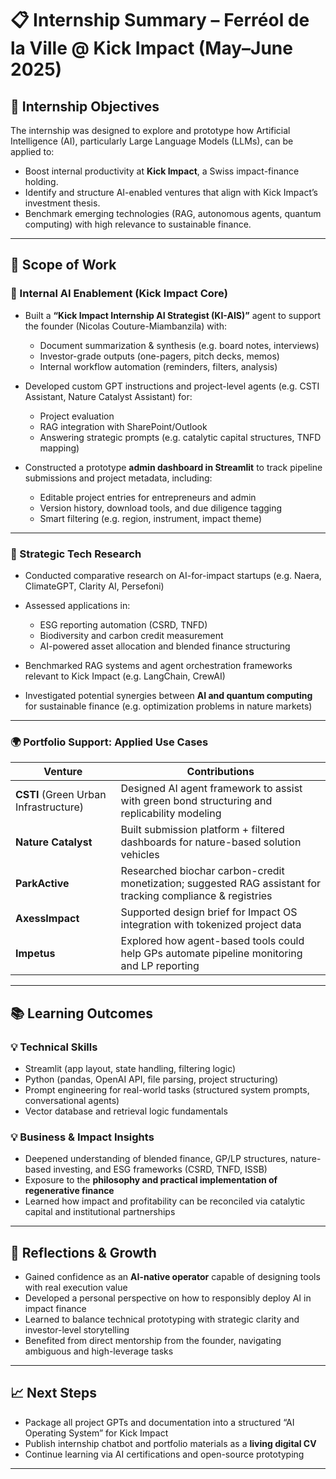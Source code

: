 # 📋 Internship Summary – Ferréol de la Ville @ Kick Impact (May–June 2025)

## 🎯 Internship Objectives

The internship was designed to explore and prototype how Artificial Intelligence (AI), particularly Large Language Models (LLMs), can be applied to:

- Boost internal productivity at **Kick Impact**, a Swiss impact-finance holding.
- Identify and structure AI-enabled ventures that align with Kick Impact’s investment thesis.
- Benchmark emerging technologies (RAG, autonomous agents, quantum computing) with high relevance to sustainable finance.

---

## 🧭 Scope of Work

### 🧠 Internal AI Enablement (Kick Impact Core)

- Built a **“Kick Impact Internship AI Strategist (KI-AIS)”** agent to support the founder (Nicolas Couture-Miambanzila) with:
  - Document summarization & synthesis (e.g. board notes, interviews)
  - Investor-grade outputs (one-pagers, pitch decks, memos)
  - Internal workflow automation (reminders, filters, analysis)

- Developed custom GPT instructions and project-level agents (e.g. CSTI Assistant, Nature Catalyst Assistant) for:
  - Project evaluation
  - RAG integration with SharePoint/Outlook
  - Answering strategic prompts (e.g. catalytic capital structures, TNFD mapping)

- Constructed a prototype **admin dashboard in Streamlit** to track pipeline submissions and project metadata, including:
  - Editable project entries for entrepreneurs and admin
  - Version history, download tools, and due diligence tagging
  - Smart filtering (e.g. region, instrument, impact theme)

---

### 🌱 Strategic Tech Research

- Conducted comparative research on AI-for-impact startups (e.g. Naera, ClimateGPT, Clarity AI, Persefoni)
- Assessed applications in:
  - ESG reporting automation (CSRD, TNFD)
  - Biodiversity and carbon credit measurement
  - AI-powered asset allocation and blended finance structuring

- Benchmarked RAG systems and agent orchestration frameworks relevant to Kick Impact (e.g. LangChain, CrewAI)

- Investigated potential synergies between **AI and quantum computing** for sustainable finance (e.g. optimization problems in nature markets)

---

### 🌍 Portfolio Support: Applied Use Cases

| Venture | Contributions |
|--------|----------------|
| **CSTI** (Green Urban Infrastructure) | Designed AI agent framework to assist with green bond structuring and replicability modeling |
| **Nature Catalyst** | Built submission platform + filtered dashboards for nature-based solution vehicles |
| **ParkActive** | Researched biochar carbon-credit monetization; suggested RAG assistant for tracking compliance & registries |
| **AxessImpact** | Supported design brief for Impact OS integration with tokenized project data |
| **Impetus** | Explored how agent-based tools could help GPs automate pipeline monitoring and LP reporting |

---

## 📚 Learning Outcomes

### 💡 Technical Skills
- Streamlit (app layout, state handling, filtering logic)
- Python (pandas, OpenAI API, file parsing, project structuring)
- Prompt engineering for real-world tasks (structured system prompts, conversational agents)
- Vector database and retrieval logic fundamentals

### 💡 Business & Impact Insights
- Deepened understanding of blended finance, GP/LP structures, nature-based investing, and ESG frameworks (CSRD, TNFD, ISSB)
- Exposure to the **philosophy and practical implementation of regenerative finance**
- Learned how impact and profitability can be reconciled via catalytic capital and institutional partnerships

---

## 🧠 Reflections & Growth

- Gained confidence as an **AI-native operator** capable of designing tools with real execution value
- Developed a personal perspective on how to responsibly deploy AI in impact finance
- Learned to balance technical prototyping with strategic clarity and investor-level storytelling
- Benefited from direct mentorship from the founder, navigating ambiguous and high-leverage tasks

---

## 📈 Next Steps

- Package all project GPTs and documentation into a structured “AI Operating System” for Kick Impact
- Publish internship chatbot and portfolio materials as a **living digital CV**
- Continue learning via AI certifications and open-source prototyping

---